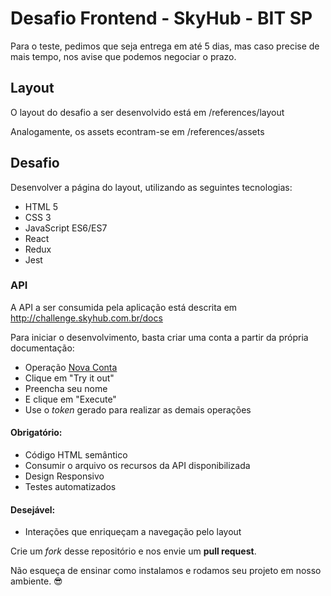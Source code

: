 # Desafio Frontend - SkyHub - BIT SP

Para o teste, pedimos que seja entrega em até 5 dias, mas caso precise de mais tempo, nos avise que podemos negociar o prazo.

## Layout

O layout do desafio a ser desenvolvido está em /references/layout

Analogamente, os assets econtram-se em /references/assets

## Desafio
Desenvolver a página do layout, utilizando as seguintes tecnologias:

- HTML 5
- CSS 3
- JavaScript ES6/ES7
- React
- Redux
- Jest

### API
A API a ser consumida pela aplicação está descrita em http://challenge.skyhub.com.br/docs

Para iniciar o desenvolvimento, basta criar uma conta a partir da própria documentação:

- Operação [Nova Conta](http://challenge.skyhub.com.br/docs/#/Contas/accounts_create)
- Clique em "Try it out"
- Preencha seu nome
- E clique em "Execute"
- Use o *token* gerado para realizar as demais operações

#### Obrigatório:
- Código HTML semântico
- Consumir o arquivo os recursos da API disponibilizada
- Design Responsivo
- Testes automatizados

#### Desejável:
- Interações que enriqueçam a navegação pelo layout

Crie um *fork* desse repositório e nos envie um **pull request**.

Não esqueça de ensinar como instalamos e rodamos seu projeto em nosso ambiente. :sunglasses: